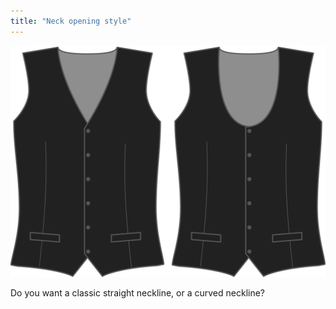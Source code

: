 ```yaml
---
title: "Neck opening style"
---
```


![Front style](frontstyle.svg)

Do you want a classic straight neckline, or a curved neckline?




